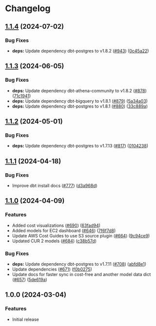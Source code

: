 # Changelog

## [1.1.4](https://github.com/cloudquery/policies-premium/compare/transformation-aws-cost-v1.1.3...transformation-aws-cost-v1.1.4) (2024-07-02)


### Bug Fixes

* **deps:** Update dependency dbt-postgres to v1.8.2 ([#943](https://github.com/cloudquery/policies-premium/issues/943)) ([0c45a22](https://github.com/cloudquery/policies-premium/commit/0c45a226f6acdbd7ea070333b90bd2545b1af5c0))

## [1.1.3](https://github.com/cloudquery/policies-premium/compare/transformation-aws-cost-v1.1.2...transformation-aws-cost-v1.1.3) (2024-06-05)


### Bug Fixes

* **deps:** Update dependency dbt-athena-community to v1.8.2 ([#878](https://github.com/cloudquery/policies-premium/issues/878)) ([71c1941](https://github.com/cloudquery/policies-premium/commit/71c1941478e75175e23f86e5374540da7b25ddb1))
* **deps:** Update dependency dbt-bigquery to v1.8.1 ([#879](https://github.com/cloudquery/policies-premium/issues/879)) ([5a34a03](https://github.com/cloudquery/policies-premium/commit/5a34a03ed88958be63d4899fe8c477744e9524f7))
* **deps:** Update dependency dbt-postgres to v1.8.1 ([#880](https://github.com/cloudquery/policies-premium/issues/880)) ([33c889a](https://github.com/cloudquery/policies-premium/commit/33c889a21fea65f4a13ce4ce3bcfc6e23664de3a))

## [1.1.2](https://github.com/cloudquery/policies-premium/compare/transformation-aws-cost-v1.1.1...transformation-aws-cost-v1.1.2) (2024-05-01)


### Bug Fixes

* **deps:** Update dependency dbt-postgres to v1.7.13 ([#817](https://github.com/cloudquery/policies-premium/issues/817)) ([0104238](https://github.com/cloudquery/policies-premium/commit/01042382c48b21a1bcd0f1189a29137dcbd55fb6))

## [1.1.1](https://github.com/cloudquery/policies-premium/compare/transformation-aws-cost-v1.1.0...transformation-aws-cost-v1.1.1) (2024-04-18)


### Bug Fixes

* Improve dbt install docs ([#777](https://github.com/cloudquery/policies-premium/issues/777)) ([d3a968d](https://github.com/cloudquery/policies-premium/commit/d3a968d6b055b29b6c7596483e0bfbb110f1bccf))

## [1.1.0](https://github.com/cloudquery/policies-premium/compare/transformation-aws-cost-v1.0.0...transformation-aws-cost-v1.1.0) (2024-04-09)


### Features

* Added cost visualizations ([#690](https://github.com/cloudquery/policies-premium/issues/690)) ([63fad94](https://github.com/cloudquery/policies-premium/commit/63fad940fb40337ed553ed45caa985e5139350f4))
* Added models for EC2 dashboard ([#646](https://github.com/cloudquery/policies-premium/issues/646)) ([7f6f7d8](https://github.com/cloudquery/policies-premium/commit/7f6f7d8ea4f175c20925653812fe1e6990937418))
* Update AWS Cost Guides to use S3 source plugin ([#664](https://github.com/cloudquery/policies-premium/issues/664)) ([9c94ce9](https://github.com/cloudquery/policies-premium/commit/9c94ce930bd7008b5793c2f5d9a4f609b318d4c0))
* Updated CUR 2 models ([#684](https://github.com/cloudquery/policies-premium/issues/684)) ([c38b57d](https://github.com/cloudquery/policies-premium/commit/c38b57d4564235d0d63317adafa22a899fff76cf))


### Bug Fixes

* **deps:** Update dependency dbt-postgres to v1.7.11 ([#708](https://github.com/cloudquery/policies-premium/issues/708)) ([abfd8e1](https://github.com/cloudquery/policies-premium/commit/abfd8e1a070537c01d703e8dafa29bad919c05f6))
* Update dependencies ([#671](https://github.com/cloudquery/policies-premium/issues/671)) ([f0b0275](https://github.com/cloudquery/policies-premium/commit/f0b027532699214e10e93fcf5d754ed8e9f2fc75))
* Update docs for faster sync in cost-free and another model data dict ([#657](https://github.com/cloudquery/policies-premium/issues/657)) ([5de619a](https://github.com/cloudquery/policies-premium/commit/5de619a206665b879fe17bc9415d4e80f532585b))

## 1.0.0 (2024-03-04)

### Features

* Initial release
